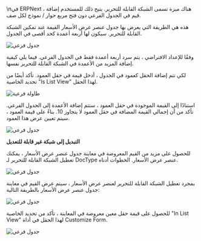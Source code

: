 \nفي ERPNext ، هناك ميزة تسمى الشبكة القابلة للتحرير. يتيح ذلك للمستخدم إضافة قيم في الجدول الفرعي دون فتح مربع حوار / نموذج لكل صف.

هذه هي الطريقة التي يعرض بها جدول عنصر عرض الأسعار القيمة عند تمكين الشبكة القابلة للتحرير. سيكون لها أربعة أعمدة كحد أقصى في الجدول.

![جدول فرعي](https://docs.erpnext.com/files/customize-child-table-5.png)

وفقًا للإعداد الافتراضي ، يتم سرد أربعة أعمدة فقط في الجدول الفرعي. فيما يلي كيفية إضافة المزيد من الأعمدة في الشبكة القابلة للتحرير نفسها.

لكي تتم إضافة الحقل كعمود في الجدول ، أدخل قيمة في حقل العمود. تأكد أيضًا من تحديد الخاصية "Is List View" لهذا الحقل.

![طاولة فرعية](https://docs.erpnext.com/files/customize-child-table-2.png)

استنادًا إلى القيمة الموجودة في حقل العمود ، ستتم إضافة الأعمدة إلى الجدول الفرعي. تأكد من أن إجمالي القيمة المضافة في حقل العمود لا يتجاوز 10. بناءً على قيمة العمود ، سيتم تعيين عرض هذا العمود.

![جدول فرعي](https://docs.erpnext.com/files/customize-child-table-3.png)

**التبديل إلى شبكة غير قابلة للتعديل**

للحصول على مزيد من القيم المعروضة في معاينة جدول عنصر عرض الأسعار ، يمكنك تعطيل الشبكة القابلة للتحرير لـ DocType عنصر عرض الأسعار. الخطوات أدناه.

![جدول فرعي](https://docs.erpnext.com/files/customize-child-table.gif)

بمجرد تعطيل الشبكة القابلة للتحرير لعنصر عرض الأسعار ، سيتم عرض القيم في معاينة جدول عنصر عرض الأسعار بالطريقة التالية:

![جدول فرعي](https://docs.erpnext.com/files/customize-child-table-4.png)

للحصول على قيمة حقل معين معروضة في المعاينة ، تأكد من تحديد الخاصية "In List View" لهذا الحقل في أداة Customize Form.

![جدول فرعي](https://docs.erpnext.com/files/customize-child-table-1.png)